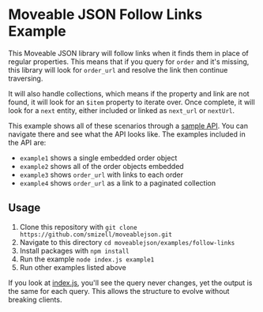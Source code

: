 # Moveable JSON Follow Links Example

This Moveable JSON library will follow links when it finds them in place of regular properties. This means that if you query for `order` and it's missing, this library will look for `order_url` and resolve the link then continue traversing. 

It will also handle collections, which means if the property and link are not found, it will look for an `$item` property to iterate over. Once complete, it will look for a `next` entity, either included or linked as `next_url` or `nextUrl`.

This example shows all of these scenarios through a [sample API](https://moveablejsonapi.glitch.me/). You can navigate there and see what the API looks like. The examples included in the API are:

* `example1` shows a single embedded order object
* `example2` shows all of the order objects embedded
* `example3` shows `order_url` with links to each order
* `example4` shows `order_url` as a link to a paginated collection

## Usage

1. Clone this repository with `git clone https://github.com/smizell/moveablejson.git`
1. Navigate to this directory `cd moveablejson/examples/follow-links`
1. Install packages with `npm install`
1. Run the example `node index.js example1`
1. Run other examples listed above

If you look at [index.js](index.js), you'll see the query never changes, yet the output is the same for each query. This allows the structure to evolve without breaking clients.
